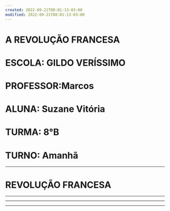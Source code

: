 ```yaml
---
created: 2022-09-21T08:01:13-03:00
modified: 2022-09-21T08:01:13-03:00
---
```


# A REVOLUÇÃO FRANCESA

# ESCOLA: GILDO VERÍSSIMO
# PROFESSOR:Marcos
# ALUNA: Suzane Vitória
# TURMA: 8°B 
# TURNO: Amanhã
---

# REVOLUÇÃO FRANCESA
--- 
---

---
